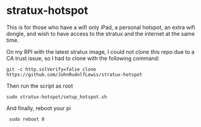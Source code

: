 # stratux-hotspot

This is for those who have a wifi only iPad, a personal hotspot, an extra wifi dongle, and wish to have access to the stratux and the internet at the same time.

On my RPI with the latest stratux image, I could not clone this repo due to a CA trust issue, so I had to clone with the following command:

```git -c http.sslVerify=false clone https://github.com/JohnRudolfLewis/stratux-hotspot```

Then run the script as root

```sudo stratux-hotspot/setup_hotspot.sh```

And finally, reboot your pi

``` sudo reboot 0```
